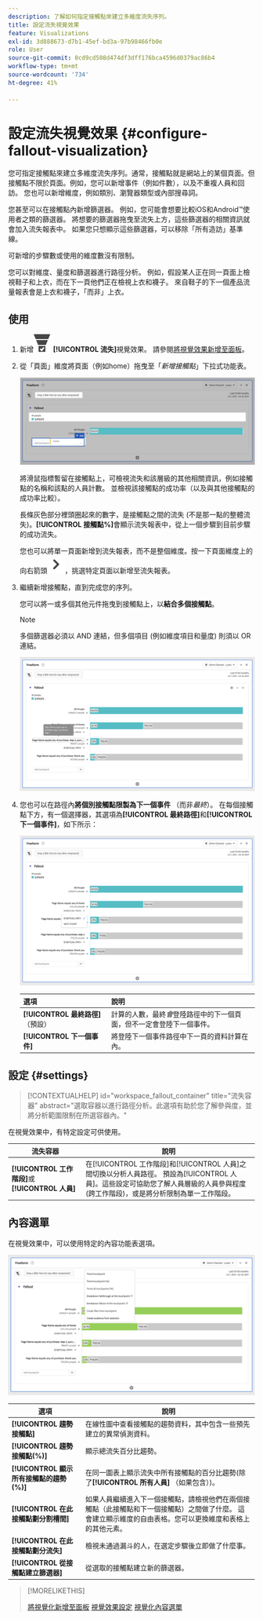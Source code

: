 ```yaml
---
description: 了解如何指定接觸點來建立多維度流失序列。
title: 設定流失視覺效果
feature: Visualizations
exl-id: 3d888673-d7b1-45ef-bd3a-97b98466fb0e
role: User
source-git-commit: 0cd9cd508d474df3dff176bca4596d0379ac86b4
workflow-type: tm+mt
source-wordcount: '734'
ht-degree: 41%

---
```


# 設定流失視覺效果 {#configure-fallout-visualization}


您可指定接觸點來建立多維度流失序列。通常，接觸點就是網站上的某個頁面。但接觸點不限於頁面。例如，您可以新增事件（例如件數），以及不重複人員和回訪。 您也可以新增維度，例如類別、瀏覽器類型或內部搜尋詞。

您甚至可以在接觸點內新增篩選器。 例如，您可能會想要比較iOS和Android™使用者之類的篩選器。 將想要的篩選器拖曳至流失上方，這些篩選器的相關資訊就會加入流失報表中。 如果您只想顯示這些篩選器，可以移除「所有造訪」基準線。

可新增的步驟數或使用的維度數沒有限制。

您可以對維度、量度和篩選器進行路徑分析。 例如，假設某人正在同一頁面上檢視鞋子和上衣，而在下一頁他們正在檢視上衣和襪子。 來自鞋子的下一個產品流量報表會是上衣和襪子，「而非」上衣。

## 使用

1. 新增![ConversionFunnel](/help/assets/icons/ConversionFunnel.svg) **[!UICONTROL 流失]**&#x200B;視覺效果。 請參閱[將視覺效果新增至面板](../freeform-analysis-visualizations.md#add-visualizations-to-a-panel)。
1. 從「頁面」維度將頁面（例如home）拖曳至「*新增接觸點*」下拉式功能表。

   ![從首頁維度拖曳至新增接觸點欄位的首頁。](assets/fallout-drag.png)

   將滑鼠指標暫留在接觸點上，可檢視流失和該層級的其他相關資訊，例如接觸點的名稱和該點的人員計數。 並檢視該接觸點的成功率（以及與其他接觸點的成功率比較）。

   長條灰色部分裡頭圈起來的數字，是接觸點之間的流失 (不是那一點的整體流失)。**[!UICONTROL 接觸點%]**&#x200B;會顯示流失報表中，從上一個步驟到目前步驟的成功流失。

   您也可以將單一頁面新增到流失報表，而不是整個維度。按一下頁面維度上的向右箭頭![V形向右](/help/assets/icons/ChevronRight.svg)，挑選特定頁面以新增至流失報表。

1. 繼續新增接觸點，直到完成您的序列。

   您可以將一或多個其他元件拖曳到接觸點上，以&#x200B;**結合多個接觸點**。

   >[!NOTE]
   >
   >多個篩選器必須以 AND 連結，但多個項目 (例如維度項目和量度) 則須以 OR 連結。

   ![頁面：CamerRoll或頁面：反白的相機接觸點。](assets/fallout-or.png)

1. 您也可以在路徑內&#x200B;**將個別接觸點限製為下一個事件** （而非&#x200B;*最終*）。 在每個接觸點下方，有一個選擇器，其選項為&#x200B;**[!UICONTROL 最終路徑]**&#x200B;和&#x200B;**[!UICONTROL 下一個事件]**，如下所示：

   ![顯示「最終路徑」選項的「所有造訪」檢視會反白顯示。](assets/fallout-nexthit.png)

   | 選項 | 說明 |
   |---|---|
   | **[!UICONTROL 最終路徑]** （預設） | 計算的人數，最終&#x200B;*會*&#x200B;登陸路徑中的下一個頁面，但不一定會登陸下一個事件。 |
   | **[!UICONTROL 下一個事件]** | 將登陸下一個事件路徑中下一頁的資料計算在內。 |


## 設定 {#settings}

>[!CONTEXTUALHELP]
>id="workspace_fallout_container"
>title="流失容器"
>abstract="選取容器以進行路徑分析。此選項有助於您了解參與度，並將分析範圍限制在所選容器內。"

在視覺效果中，有特定設定可供使用。

| 流失容器 | 說明 |
|--- |--- |
| **[!UICONTROL 工作階段]**&#x200B;或&#x200B;**[!UICONTROL 人員]** | 在[!UICONTROL 工作階段]和[!UICONTROL 人員]之間切換以分析人員路徑。 預設為[!UICONTROL 人員]。這些設定可協助您了解人員層級的人員參與程度 (跨工作階段)，或是將分析限制為單一工作階段。 |


## 內容選單

在視覺效果中，可以使用特定的內容功能表選項。

![流失選項](assets/fallout-options.png)

| 選項 | 說明 |
|--- |--- |
| **[!UICONTROL 趨勢接觸點]** | 在線性圖中查看接觸點的趨勢資料，其中包含一些預先建立的異常偵測資料。 |
| **[!UICONTROL 趨勢接觸點(%)]** | 顯示總流失百分比趨勢。 |
| **[!UICONTROL 顯示所有接觸點的趨勢(%)]** | 在同一圖表上顯示流失中所有接觸點的百分比趨勢(除了&#x200B;**[!UICONTROL 所有人員]** （如果包含）)。 |
| **[!UICONTROL 在此接觸點劃分割槽間]** | 如果人員繼續進入下一個接觸點，請檢視他們在兩個接觸點（此接觸點和下一個接觸點）之間做了什麼。 這會建立顯示維度的自由表格。您可以更換維度和表格上的其他元素。 |
| **[!UICONTROL 在此接觸點劃分流失]** | 檢視未通過漏斗的人，在選定步驟後立即做了什麼事。 |
| **[!UICONTROL 從接觸點建立篩選器]** | 從選取的接觸點建立新的篩選器。 |

>[!MORELIKETHIS]
>
>[將視覺化新增至面板](/help/analysis-workspace/visualizations/freeform-analysis-visualizations.md#add-visualizations-to-a-panel)
>[視覺效果設定](/help/analysis-workspace/visualizations/freeform-analysis-visualizations.md#settings)
>[視覺化內容選單](/help/analysis-workspace/visualizations/freeform-analysis-visualizations.md#context-menu)
>

